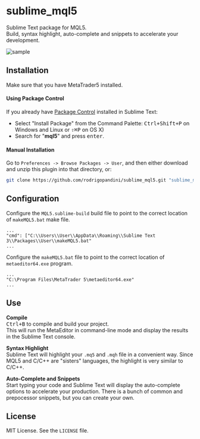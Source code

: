 # sublime_mql5
Sublime Text package for MQL5.  
Build, syntax highlight, auto-complete and snippets to accelerate your development.

![sample](imgs/sample.gif)

Installation
-------------
Make sure that you have MetaTrader5 installed.  

#### Using Package Control
If you already have [Package Control](http://wbond.net/sublime_packages/package_control/) installed in Sublime Text:

* Select "Install Package" from the Command Palette: <kbd>Ctrl+Shift+P</kbd> on Windows and Linux or <kbd>⇧⌘P</kbd> on OS X)
* Search for "**mql5**" and press <kbd>enter</kbd>.

#### Manual Installation
Go to `Preferences -> Browse Packages -> User`, and then either download and unzip this plugin into that directory, or:

``` bash
git clone https://github.com/rodrigopandini/sublime_mql5.git "sublime_mql5"
```

Configuration
-------------
Configure the `MQL5.sublime-build` build file to point to the correct location of `makeMQL5.bat` make file.
```
...
"cmd": ["C:\\Users\\User\\AppData\\Roaming\\Sublime Text 3\\Packages\\User\\makeMQL5.bat"
...
```
Configure the `makeMQL5.bat` file to point to the correct location of `metaeditor64.exe` program.
```
...
"C:\Program Files\MetaTrader 5\metaeditor64.exe"
...
```

Use
---
**Compile**  
<kbd>Ctrl+B</kbd> to compile and build your project.  
This will run the MetaEditor in command-line mode and display the results in the Sublime Text console.  

**Syntax Highlight**  
Sublime Text will highlight your `.mq5` and `.mqh` file in a convenient way. Since MQL5 and C/C++ are "sisters" languages, the highlight is very similar to C/C++.

**Auto-Complete and Snippets**  
Start typing your code and Sublime Text will display the auto-complete options to accelerate your production. There is a bunch of common and prepocessor snippets, but you can create your own.

License
-------
MIT License. See the `LICENSE` file.
